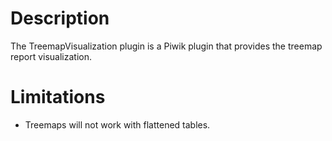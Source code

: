 # Description

The TreemapVisualization plugin is a Piwik plugin that provides the treemap report visualization.

# Limitations

* Treemaps will not work with flattened tables.
